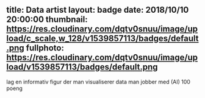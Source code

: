 title: Data artist
layout: badge
date: 2018/10/10 20:00:00
thumbnail: https://res.cloudinary.com/dqtv0snuu/image/upload/c_scale,w_128/v1539857113/badges/default.png
fullphoto: https://res.cloudinary.com/dqtv0snuu/image/upload/v1539857113/badges/default.png
---
lag en informativ figur der man visualiserer data man jobber med (AI) 100 poeng
